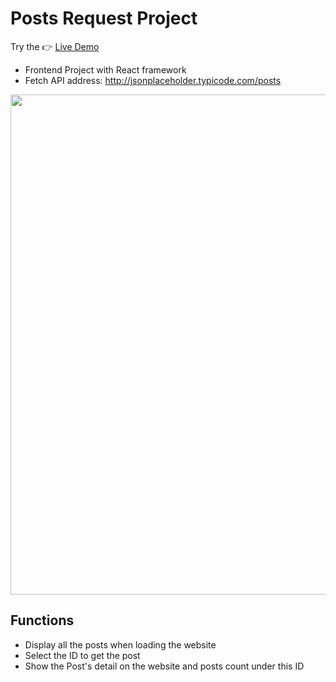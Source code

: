 # Posts Request Project

Try the 👉 [Live Demo](https://posts-requests.netlify.app/)

- Frontend Project with React framework
- Fetch API address: http://jsonplaceholder.typicode.com/posts

<img src="./src/assets/preview.gif" width=800>

## Functions

- Display all the posts when loading the website
- Select the ID to get the post
- Show the Post's detail on the website and posts count under this ID
